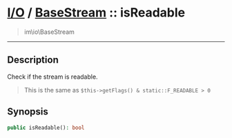 # [I/O](io.md) / [BaseStream](io-BaseStream.md) :: isReadable
 > im\io\BaseStream
____

## Description
Check if the stream is readable.

 > This is the same as `$this->getFlags() & static::F_READABLE > 0`  

## Synopsis
```php
public isReadable(): bool
```
